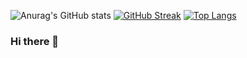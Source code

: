 ![Anurag's GitHub stats](https://github-readme-stats.vercel.app/api?username=abdulrasheedadediran&show_icons=true&theme=algolia)       [![GitHub Streak](https://github-readme-streak-stats.herokuapp.com/?user=abdulrasheedadediran&theme=algolia)](https://git.io/streak-stats)
[![Top Langs](https://github-readme-stats.vercel.app/api/top-langs/?username=abdulrasheedadediran&layout=compact)](https://github.com/anuraghazra/github-readme-stats)
### Hi there 👋

<!--
**AbdulrasheedAdediran/AbdulrasheedAdediran** is a ✨ _special_ ✨ repository because its `README.md` (this file) appears on your GitHub profile.

Here are some ideas to get you started:

- 🔭 I’m currently working on ...
- 🌱 I’m currently learning ...
- 👯 I’m looking to collaborate on ...
- 🤔 I’m looking for help with ...
- 💬 Ask me about ...
- 📫 How to reach me: ...
- 😄 Pronouns: ...
- ⚡ Fun fact: ...
-->

